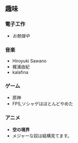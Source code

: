 ## 趣味

### 電子工作
- *お勉強中*

### 音楽
- Hiroyuki Sawano
- 梶浦由紀
- kalafina
### ゲーム
- 原神
- FPS,ソシャゲはほとんどやめた
### アニメ
- **空の境界**
- メジャーな奴は結構見てます。


